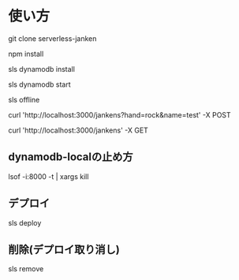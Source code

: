 # 使い方

git clone serverless-janken

npm install

sls dynamodb install

sls dynamodb start

sls offline

curl 'http://localhost:3000/jankens?hand=rock&name=test' -X POST

curl 'http://localhost:3000/jankens' -X GET


## dynamodb-localの止め方

lsof -i:8000 -t | xargs kill


## デプロイ

sls deploy

## 削除(デプロイ取り消し)

sls remove
